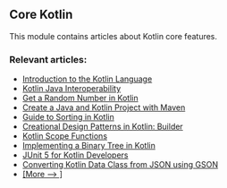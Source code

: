## Core Kotlin

This module contains articles about Kotlin core features.

### Relevant articles:
- [Introduction to the Kotlin Language](https://www.baeldung.com/kotlin)
- [Kotlin Java Interoperability](https://www.baeldung.com/kotlin-java-interoperability)
- [Get a Random Number in Kotlin](https://www.baeldung.com/kotlin-random-number)
- [Create a Java and Kotlin Project with Maven](https://www.baeldung.com/kotlin-maven-java-project)
- [Guide to Sorting in Kotlin](https://www.baeldung.com/kotlin-sort)
- [Creational Design Patterns in Kotlin: Builder](https://www.baeldung.com/kotlin-builder-pattern)
- [Kotlin Scope Functions](https://www.baeldung.com/kotlin-scope-functions)
- [Implementing a Binary Tree in Kotlin](https://www.baeldung.com/kotlin-binary-tree)
- [JUnit 5 for Kotlin Developers](https://www.baeldung.com/junit-5-kotlin)
- [Converting Kotlin Data Class from JSON using GSON](https://www.baeldung.com/kotlin-json-convert-data-class)
- [[More --> ]](/core-kotlin-modules/core-kotlin-2)
